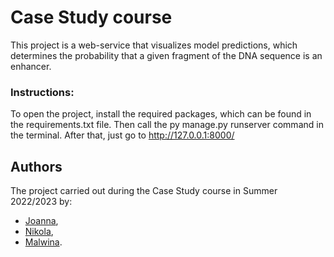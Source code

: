 # Case Study course
This project is a web-service that visualizes model predictions, which determines the probability that a given fragment of the DNA sequence is an enhancer.

### Instructions: 
To open the project, install the required packages, which can be found in the requirements.txt file. 
Then call the py manage.py runserver command in the terminal. After that, just go to http://127.0.0.1:8000/

## Authors
The project carried out during the Case Study course in Summer 2022/2023 by:
- [Joanna](https://github.com/kajkaj98),
- [Nikola](https://github.com/miszalskan), 
- [Malwina](https://github.com/malwina0).
